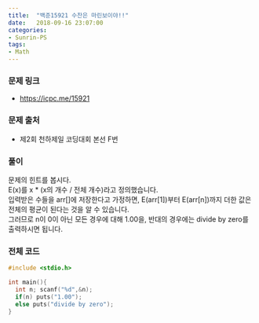 ```yaml
---
title:  "백준15921 수찬은 마린보이야!!"
date:   2018-09-16 23:07:00
categories:
- Sunrin-PS
tags:
- Math
---
```


### 문제 링크
* https://icpc.me/15921

### 문제 출처
* 제2회 천하제일 코딩대회 본선 F번

### 풀이
문제의 힌트를 봅시다.<br>
E(x)를 x * (x의 개수 / 전체 개수)라고 정의했습니다.<br>
입력받은 수들을 arr[]에 저장한다고 가정하면, E(arr[1])부터 E(arr[n])까지 더한 값은 전체의 평균이 된다는 것을 알 수 있습니다.<br>
그러므로 n이 0이 아닌 모든 경우에 대해 1.00을, 반대의 경우에는 divide by zero를 출력하시면 됩니다.

### 전체 코드
```cpp
#include <stdio.h>

int main(){
  int n; scanf("%d",&n);
  if(n) puts("1.00");
  else puts("divide by zero");
}
```
